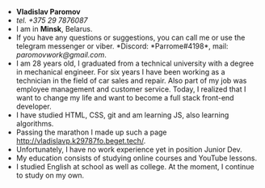 - **Vladislav Paromov**
- _tel. +375 29 7876087_
- I am in **Minsk**, Belarus.
- If you have any questions or suggestions, you can call me or use the telegram messenger or viber.
  *Discord: *Parrome#4198\*, mail: _paromovwork@gmail.com_.
- I am 28 years old, I graduated from a technical university with a degree in mechanical engineer. For six years I have been working as a technician in the field of car sales and repair. Also part of my job was employee management and customer service. Today, I realized that I want to change my life and want to become a full stack front-end developer.
- I have studied HTML, CSS, git and am learning JS, also learning algorithms.
- Passing the marathon I made up such a page http://vladislavp.k29787fo.beget.tech/.
- Unfortunately, I have no work experience yet in position Junior Dev.
- My education consists of studying online courses and YouTube lessons.
- I studied English at school as well as college. At the moment, I continue to study on my own.
